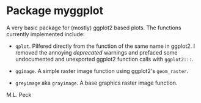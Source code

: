 # Package myggplot

A very basic package for (mostly) ggplot2 based plots. The functions currently implemented include:

* `qplot`. Pilfered directly from the function of the same name in ggplot2. I removed the annoying _deprecated_ warnings
  and prefaced some undocumented and unexported ggplot2 function calls with `ggplot2:::`.

* `ggimage`. A simple raster image function using ggplot2's `geom_raster`.

* `greyimage` aka `grayimage`. A base graphics raster image function.

M.L. Peck
